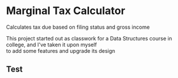 # Marginal Tax Calculator
 Calculates tax due based on filing status and gross income

This project started out as classwork for a Data Structures course in college, and I've taken it upon myself<br>to add some features and upgrade its design

## Test


